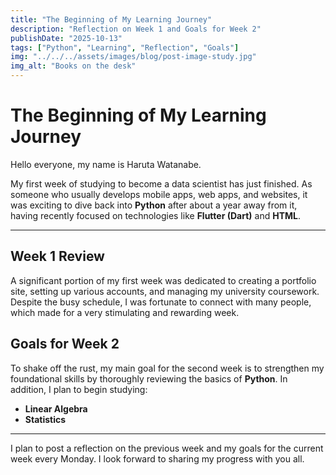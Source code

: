 ```yaml
---
title: "The Beginning of My Learning Journey"
description: "Reflection on Week 1 and Goals for Week 2"
publishDate: "2025-10-13"
tags: ["Python", "Learning", "Reflection", "Goals"]
img: "../../../assets/images/blog/post-image-study.jpg"
img_alt: "Books on the desk"
---
```


# The Beginning of My Learning Journey

Hello everyone, my name is Haruta Watanabe.

My first week of studying to become a data scientist has just finished. As someone who usually develops mobile apps, web apps, and websites, it was exciting to dive back into **Python** after about a year away from it, having recently focused on technologies like **Flutter (Dart)** and **HTML**.

---

## Week 1 Review

A significant portion of my first week was dedicated to creating a portfolio site, setting up various accounts, and managing my university coursework. Despite the busy schedule, I was fortunate to connect with many people, which made for a very stimulating and rewarding week.

## Goals for Week 2

To shake off the rust, my main goal for the second week is to strengthen my foundational skills by thoroughly reviewing the basics of **Python**. In addition, I plan to begin studying:

- **Linear Algebra**
- **Statistics**

---

I plan to post a reflection on the previous week and my goals for the current week every Monday.
I look forward to sharing my progress with you all.
